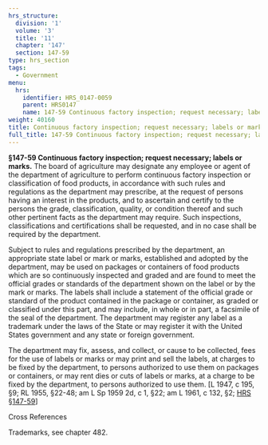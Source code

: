 ```yaml
---
hrs_structure:
  division: '1'
  volume: '3'
  title: '11'
  chapter: '147'
  section: 147-59
type: hrs_section
tags:
  - Government
menu:
  hrs:
    identifier: HRS_0147-0059
    parent: HRS0147
    name: 147-59 Continuous factory inspection; request necessary; labels or marks
weight: 40160
title: Continuous factory inspection; request necessary; labels or marks
full_title: 147-59 Continuous factory inspection; request necessary; labels or marks
---
```

**§147-59 Continuous factory inspection; request necessary; labels or marks.** The board of agriculture may designate any employee or agent of the department of agriculture to perform continuous factory inspection or classification of food products, in accordance with such rules and regulations as the department may prescribe, at the request of persons having an interest in the products, and to ascertain and certify to the persons the grade, classification, quality, or condition thereof and such other pertinent facts as the department may require. Such inspections, classifications and certifications shall be requested, and in no case shall be required by the department.

Subject to rules and regulations prescribed by the department, an appropriate state label or mark or marks, established and adopted by the department, may be used on packages or containers of food products which are so continuously inspected and graded and are found to meet the official grades or standards of the department shown on the label or by the mark or marks. The labels shall include a statement of the official grade or standard of the product contained in the package or container, as graded or classified under this part, and may include, in whole or in part, a facsimile of the seal of the department. The department may register any label as a trademark under the laws of the State or may register it with the United States government and any state or foreign government.

The department may fix, assess, and collect, or cause to be collected, fees for the use of labels or marks or may print and sell the labels, at charges to be fixed by the department, to persons authorized to use them on packages or containers, or may rent dies or cuts of labels or marks, at a charge to be fixed by the department, to persons authorized to use them. [L 1947, c 195, §9; RL 1955, §22-48; am L Sp 1959 2d, c 1, §22; am L 1961, c 132, §2; [HRS §147-59](/title-11/chapter-147/section-147-59/)]

Cross References

Trademarks, see chapter 482.